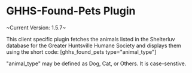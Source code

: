 # GHHS-Found-Pets Plugin

~Current Version: 1.5.7~


 This client specific plugin fetches the animals listed in the Shelterluv database for the Greater Huntsville Humane Society and displays them using the short code:
  [ghhs_found_pets type="animal_type"]

  "animal_type" may be defined as Dog, Cat, or Others. It is case-senstive.
